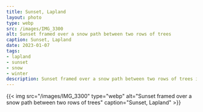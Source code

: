 ```yaml
---
title: Sunset, Lapland
layout: photo
type: webp
src: /images/IMG_3300
alt: Sunset framed over a snow path between two rows of trees
caption: Sunset, Lapland
date: 2023-01-07
tags:
- lapland
- sunset
- snow
- winter
description: Sunset framed over a snow path between two rows of trees in Lapland.
---
```


{{< img src="/images/IMG_3300" type="webp" alt="Sunset framed over a snow path between two rows of trees" caption="Sunset, Lapland" >}}
